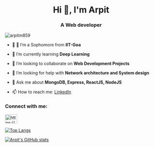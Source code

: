 <h1 align="center">Hi 👋, I'm Arpit</h1>
<h3 align="center">A Web developer</h3>

<p align="left"> <img src="https://komarev.com/ghpvc/?username=arpitm859&label=Profile%20views&color=0e75b6&style=flat" alt="arpitm859" /> </p>

- 👯 🔭 I’m a Sophomore from **IIT-Goa**

- 🌱 I’m currently learning **Deep Learning**

- 👯 I’m looking to collaborate on **Web Development Projects**

- 🤝 I’m looking for help with **Network architecture and System design**

- 💬 Ask me about **MongoDB, Express, ReactJS, NodeJS**

- 📫 How to reach me: <a href="https://www.linkedin.com/in/arpit-maurya-98760419b/" target="_blank" rel="noopener noreferrer">LinkedIn</a>

<h3 align="left">Connect with me:</h3>

<p align="left">
<a href="https://www.linkedin.com/in/arpit-maurya-98760419b/" target="blank"><img align="center" src="https://cdn.jsdelivr.net/npm/simple-icons@3.0.1/icons/linkedin.svg" alt="https://www.linkedin.com/in/kartikey-sharma-9bb073108/" height="30" width="40" /></a>
 
 
</p>


[![Top Langs](https://github-readme-stats.vercel.app/api/top-langs/?username=arpitm859&layout=compact&theme=radical)](https://github.com/arpitm859)

[![Arpit's GitHub stats](https://github-readme-stats.vercel.app/api?username=arpitm859&show_icons=true&theme=radical)](https://github.com/arpitm859)

